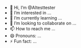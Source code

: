 - 👋 Hi, I’m @AItesttester
- 👀 I’m interested in ...
- 🌱 I’m currently learning ...
- 💞️ I’m looking to collaborate on ...
- 📫 How to reach me ...
- 😄 Pronouns: ...
- ⚡ Fun fact: ...

<!---
AItesttester/AItesttester is a ✨ special ✨ repository because its `README.md` (this file) appears on your GitHub profile.
You can click the Preview link to take a look at your changes.
--->
